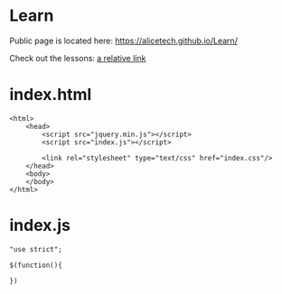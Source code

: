 # Learn

Public page is located here: https://alicetech.github.io/Learn/

Check out the lessons: [a relative link](lessons)

# index.html
````
<html>
    <head>
        <script src="jquery.min.js"></script>
        <script src="index.js"></script>
        
        <link rel="stylesheet" type="text/css" href="index.css"/>
    </head>
    <body>
    </body>
</html>
````

# index.js

````
"use strict";

$(function(){
	
})
````
